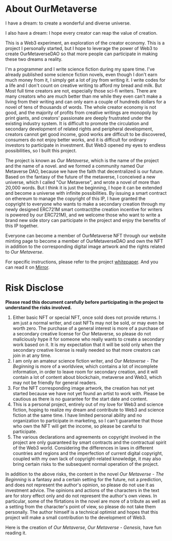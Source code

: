 # About OurMetaverse

I have a dream: to create a wonderful and diverse universe. 

I also have a dream: I hope every creator can reap the value of creation.  

This is a Web3 experiment, an exploration of the creator economy. This is a project I personally started, but I hope to leverage the power of Web3 to create OurMetaverseDAO so that more people can participate in making these two dreams a reality.

I'm a programmer and I write science fiction during my spare time. I've already published some science fiction novels, even though I don't earn much money from it, I simply get a lot of joy from writing it. I write codes for a life and I don't count on creative writing to afford my bread and milk. But Most full time creators are not, especially those sci-fi writers. There are many creators who are much better than me while they even can't make a living from their writing and can only earn a couple of hundreds dollars for a novel of tens of thousands of words. The whole creator economy is not good, and the majority of profits from creative writings are monopoly by print giants, and creators' passionate are deeply frustrated  under the existing industry system. It is difficult to promote the circulation and secondary development of related rights and peripheral development, creators cannot get good income, good works are difficult to be discovered, consumers do not enjoy better works, and it is difficult for ordinary investors to participate in investment. But Web3 opened my eyes to endless possibilities, so I built this project.

The project is known as *Our Metaverse*, which is the name of the project and the name of a novel. and we formed a community named Our Metaverse DAO, because we have the faith that decentralized is our future. Based on the fantasy of the future of the metaverse, I conceived a new universe, which I called "Our Metaverse", and wrote a novel of more than 20,000 words. But I think it is just the beginning, I hope it can be extended and become a universe with infinite possibilities. By issuing a smart contract on ethereum to manage the copyright of this IP, I have granted the copyright to everyone who wants to make a secondary creation through my newly designed ERC721M smart contract(the creation incentive for writers is powered by our ERC721M), and we welcome those who want to write a brand new side story can participate in the project and enjoy the benefits of this IP together.

Everyone can become a member of OurMetaverse NFT through our website minting page to become a member of OurMetaverseDAO and own the NFT in addition to the corresponding digital image artwork and the rights related to *Our Metaverse*.

For specific instructions, please refer to the project [whitepaper](./whitepaper). And you can read it on [Mirror](https://mirror.xyz/our-metaverse.eth/_RtrXQwpgDByGhhVeatlcdYbBelpCvbqGCQxuaYa8Jk).

# Risk Disclose 

**Please read this document carefully before participating in the project to understand the risks involved.**

1. Either basic NFT or special NFT, once sold does not provide returns. I am just a normal writer, and cast NFTs may not be sold, or may even be worth zero. The purchase of a general interest is more of a purchase of a secondary creative license for Our Metaverse, so please do not maliciously hype it for someone who really wants to create a secondary work based on it. It is my expectation that it will be sold only when the secondary creative license is really needed so that more creators can join in at any time.
2. I am only an amateur science fiction writer, and *Our Metaverse - The Beginning* is more of a worldview, which contains a lot of incomplete information, in order to leave room for secondary creation, and it will contain a lot of content about blockchain, metaverse and Web3, which may not be friendly for general readers.
3. For the NFT corresponding image artwork, the creation has not yet started because we have not yet found an artist to work with. Please be cautious as there is no guarantee for the start date and content.
4. This is a personal project, entirely out of my love for Web3 and science fiction, hoping to realize my dream and contribute to Web3 and science fiction at the same time. I have limited personal ability and no organization to participate in marketing, so I can't guarantee that those who own the NFT will get the income, so please be careful to participate.
5. The various declarations and agreements on copyright involved in the project are only guaranteed by smart contracts and the contractual spirit of the Web3 world. Considering the differences in laws in different countries and regions and the imperfection of current digital copyright, coupled with my own lack of copyright-related knowledge, it may also bring certain risks to the subsequent normal operation of the project.

In addition to the above risks, the content in the novel *Our Metaverse - The Beginning* is a fantasy and a certain setting for the future, not a prediction, and does not represent the author's opinion, so please do not use it as investment advice. The opinions and actions of the characters in the text are for story effect only and do not represent the author's own views. In particular, some of the flirtations in the novel are more of a tribute as well as a setting from the character's point of view, so please do not take them personally. The author himself is a technical optimist and hopes that this project will make a small contribution to the development of Web3.

Here is the creation of *Our Metaverse*, *Our Metaverse - Genesis*, have fun reading it.
